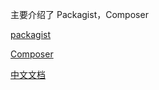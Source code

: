 主要介绍了 Packagist，Composer

[packagist](https://packagist.org/)

[Composer](https://getcomposer.org/)

[中文文档](http://docs.phpcomposer.com/)

